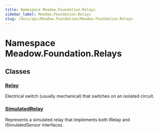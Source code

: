 ```yaml
---
title: Namespace Meadow.Foundation.Relays
sidebar_label: Meadow.Foundation.Relays
slug: /docs/api/Meadow.Foundation/Meadow.Foundation.Relays
---
```

# Namespace Meadow.Foundation.Relays
## Classes
### [Relay](../Meadow.Foundation.Relays/Relay)
Electrical switch (usually mechanical) that switches on an isolated circuit.
### [SimulatedRelay](../Meadow.Foundation.Relays/SimulatedRelay)
Represents a simulated relay that implements both IRelay and ISimulatedSensor interfaces.
